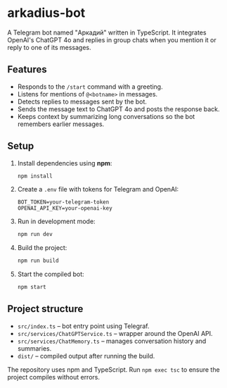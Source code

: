 # arkadius-bot

A Telegram bot named "Аркадий" written in TypeScript. It integrates OpenAI's ChatGPT&nbsp;4o and replies in group chats when you mention it or reply to one of its messages.

## Features

- Responds to the `/start` command with a greeting.
- Listens for mentions of `@<botname>` in messages.
- Detects replies to messages sent by the bot.
- Sends the message text to ChatGPT&nbsp;4o and posts the response back.
- Keeps context by summarizing long conversations so the bot remembers earlier
  messages.

## Setup

1. Install dependencies using **npm**:
   ```bash
   npm install
   ```
2. Create a `.env` file with tokens for Telegram and OpenAI:
   ```
   BOT_TOKEN=your-telegram-token
   OPENAI_API_KEY=your-openai-key
   ```
3. Run in development mode:
   ```bash
   npm run dev
   ```
4. Build the project:
   ```bash
   npm run build
   ```
5. Start the compiled bot:
   ```bash
   npm start
   ```

## Project structure

- `src/index.ts` – bot entry point using Telegraf.
- `src/services/ChatGPTService.ts` – wrapper around the OpenAI API.
- `src/services/ChatMemory.ts` – manages conversation history and summaries.
- `dist/` – compiled output after running the build.

The repository uses npm and TypeScript. Run `npm exec tsc` to ensure the
project compiles without errors.
